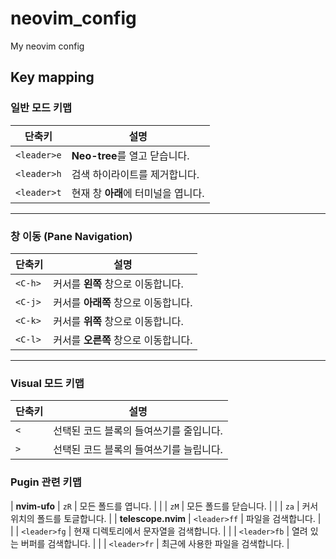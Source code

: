 # neovim_config
My neovim config

## Key mapping
### 일반 모드 키맵

| 단축키             | 설명                               |
| ----------------- | ---------------------------------- |
| `<leader>e`       | **Neo-tree**를 열고 닫습니다.          |
| `<leader>h`       | 검색 하이라이트를 제거합니다.      |
| `<leader>t`       | 현재 창 **아래**에 터미널을 엽니다. |

---

### 창 이동 (Pane Navigation)

| 단축키             | 설명              |
| ----------------- | ----------------- |
| `<C-h>`           | 커서를 **왼쪽** 창으로 이동합니다. |
| `<C-j>`           | 커서를 **아래쪽** 창으로 이동합니다. |
| `<C-k>`           | 커서를 **위쪽** 창으로 이동합니다. |
| `<C-l>`           | 커서를 **오른쪽** 창으로 이동합니다. |

---

### Visual 모드 키맵

| 단축키             | 설명                            |
| ----------------- | ------------------------------- |
| `<`               | 선택된 코드 블록의 들여쓰기를 줄입니다. |
| `>`               | 선택된 코드 블록의 들여쓰기를 늘립니다. |

### Pugin 관련 키맵


| **nvim-ufo** | `zR`              | 모든 폴드를 엽니다.                           |
|                     | `zM`              | 모든 폴드를 닫습니다.                         |
|                     | `za`              | 커서 위치의 폴드를 토글합니다.              |
| **telescope.nvim** | `<leader>ff`      | 파일을 검색합니다.                          |
|                     | `<leader>fg`      | 현재 디렉토리에서 문자열을 검색합니다.     |
|                     | `<leader>fb`      | 열려 있는 버퍼를 검색합니다.                |
|                     | `<leader>fr`      | 최근에 사용한 파일을 검색합니다.           |
